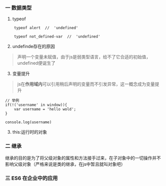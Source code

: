 ### 一 数据类型

1. typeof
```
    typeof alert  //  'undefined'

    typeof not_defined-var  //  'undefined'

```
2.  undefinde存在的原因
> 声明一个变量未赋值，由于js是弱类型语言，给不了它合适的初始值，undefined便诞生了

3. 变量提升
> js在**作用域内**可以引用稍后声明的变量而不引发异常，这一概念成为变量提升
```
// 举例
if(!('username' in window)){
    var username = 'hello wold';
}

console.log(username)

```

3. this:运行时的对象

### 二 继承
继承的目的是为了将父级对象的属性和方法接手过来，在子对象中的一切操作并不影响父级对象（严格来说是类的继承，在js中暂且就叫对象吧）

### 三 ES6 在企业中的应用